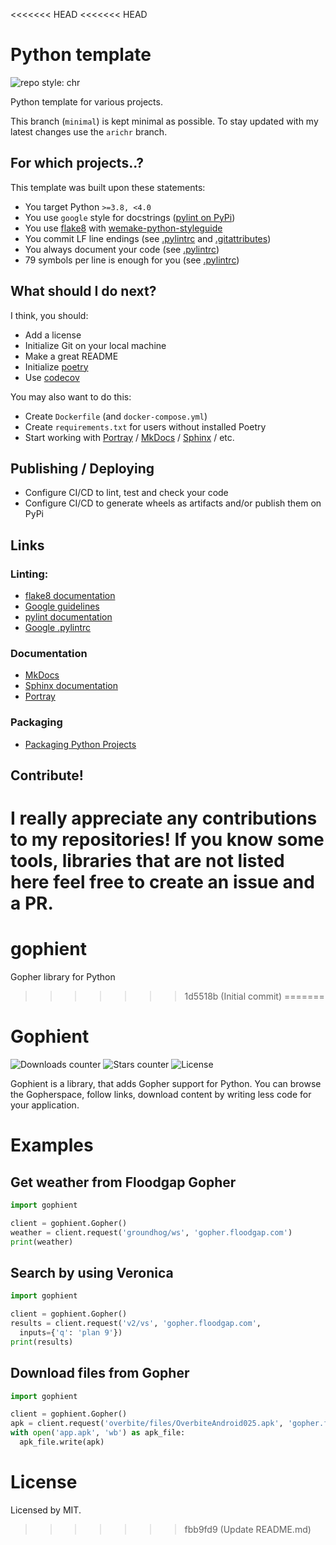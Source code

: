 <<<<<<< HEAD
<<<<<<< HEAD
# Python template
![repo style: chr](https://img.shields.io/badge/repo%20style-chr-blueviolet?logo=github&style=flat-square)

Python template for various projects.

This branch (`minimal`) is kept minimal as possible. To stay updated with my latest changes use the `arichr` branch.

## For which projects..?
This template was built upon these statements:
 * You target Python `>=3.8, <4.0`
 * You use `google` style for docstrings ([pylint on PyPi](https://pypi.org/project/pylint/))
 * You use [flake8](https://pypi.org/project/flake8/) with [wemake-python-styleguide](https://pypi.org/project/wemake-python-styleguide/)
 * You commit LF line endings (see [.pylintrc](https://github.com/arichr/python-template/blob/main/.pylintrc#L28) and [.gitattributes](https://github.com/arichr/python-template/blob/main/.gitattributes))
 * You always document your code (see [.pylintrc](https://github.com/arichr/python-template/blob/main/.pylintrc#L23))
 * 79 symbols per line is enough for you (see [.pylintrc](https://github.com/arichr/python-template/blob/main/.pylintrc#L34))

## What should I do next?
I think, you should:
 * Add a license
 * Initialize Git on your local machine
 * Make a great README
 * Initialize [poetry](https://pypi.org/project/poetry/)
 * Use [codecov](https://pypi.org/project/codecov/)

You may also want to do this:
 * Create `Dockerfile` (and `docker-compose.yml`)
 * Create `requirements.txt` for users without installed Poetry
 * Start working with [Portray](https://pypi.org/project/portray/) / [MkDocs](https://pypi.org/project/mkdocs/) / [Sphinx](https://pypi.org/project/Sphinx/) / etc.

## Publishing / Deploying
 * Configure CI/CD to lint, test and check your code
 * Configure CI/CD to generate wheels as artifacts and/or publish them on PyPi

## Links
### Linting:
 * [flake8 documentation](https://flake8.pycqa.org/en/latest/index.html)
 * [Google guidelines](https://google.github.io/styleguide/pyguide.html)
 * [pylint documentation](https://pylint.pycqa.org/en/latest/index.html)
 * [Google .pylintrc](https://google.github.io/styleguide/pylintrc)
### Documentation
 * [MkDocs](https://www.mkdocs.org/)
 * [Sphinx documentation](https://www.sphinx-doc.org/en/master/index.html)
 * [Portray](https://timothycrosley.github.io/portray/)
### Packaging
 * [Packaging Python Projects](https://packaging.python.org/en/latest/tutorials/packaging-projects/)

## Contribute!
I really appreciate any contributions to my repositories! If you know some tools, libraries that are not listed here feel free to create an issue and a PR.
=======
# gophient
Gopher library for Python
>>>>>>> 1d5518b (Initial commit)
=======
# Gophient
![Downloads counter](https://shields.io/github/downloads/arichr/gophient/total?style=flat-square)
![Stars counter](https://shields.io/github/stars/arichr/gophient?style=flat-square)
![License](https://shields.io/github/license/arichr/gophient?style=flat-square)

Gophient is a library, that adds Gopher support for Python. You can browse the Gopherspace, follow links, download content by writing less code for your application.
# Examples
## Get weather from Floodgap Gopher
```python
import gophient

client = gophient.Gopher()
weather = client.request('groundhog/ws', 'gopher.floodgap.com')
print(weather)
```
## Search by using Veronica
```python
import gophient

client = gophient.Gopher()
results = client.request('v2/vs', 'gopher.floodgap.com', 
  inputs={'q': 'plan 9'})
print(results)
```
## Download files from Gopher
```python
import gophient

client = gophient.Gopher()
apk = client.request('overbite/files/OverbiteAndroid025.apk', 'gopher.floodgap.com')
with open('app.apk', 'wb') as apk_file:
  apk_file.write(apk)
```
# License
Licensed by MIT.
>>>>>>> fbb9fd9 (Update README.md)
